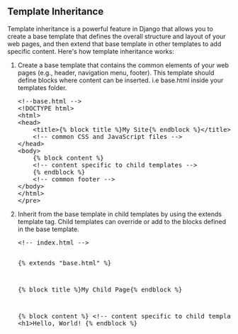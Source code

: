 ## Template Inheritance

Template inheritance is a powerful feature in Django that allows you to create a base template that defines the overall structure and layout of your web pages, and then extend that base template in other templates to add specific content.
Here's how template inheritance works:

<ol> 
<li>Create a base template that contains the common elements of your web pages (e.g., header, navigation menu, footer). This template should define blocks where content can be inserted. i.e  base.html inside your templates folder.
<pre>
&lt;!--base.html -->
&lt;!DOCTYPE html>
&lt;html>
&lt;head>
    &lt;title>{% block title %}My Site{% endblock %}&lt;/title>
    &lt;!-- common CSS and JavaScript files -->
&lt;/head>
&lt;body>
    {% block content %}
    &lt;!-- content specific to child templates -->
    {% endblock %}
    &lt;!-- common footer -->
&lt;/body>
&lt;/html>
&lt;/pre>
</li>
<li>
Inherit from the base template in child templates by using the extends template tag. Child templates can override or add to the blocks defined in the base template.
<pre>
&lt!-- index.html -->


{% extends "base.html" %}


{% block title %}My Child Page{% endblock %}


{% block content %}
&lt;!-- content specific to child template -->
&lt;h1>Hello, World!</h1>
{% endblock %}
</pre>
</li>

</ol>